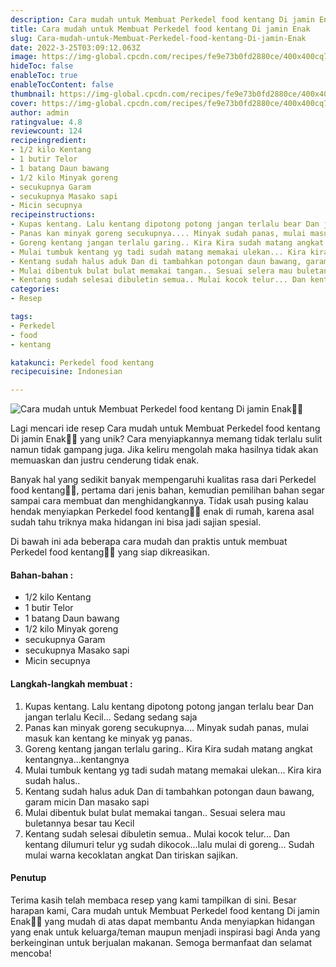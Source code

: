```yaml
---
description: Cara mudah untuk Membuat Perkedel food kentang Di jamin Enak"
title: Cara mudah untuk Membuat Perkedel food kentang Di jamin Enak
slug: Cara-mudah-untuk-Membuat-Perkedel-food-kentang-Di-jamin-Enak
date: 2022-3-25T03:09:12.063Z
image: https://img-global.cpcdn.com/recipes/fe9e73b0fd2880ce/400x400cq70/photo.jpg
hideToc: false
enableToc: true
enableTocContent: false
thumbnail: https://img-global.cpcdn.com/recipes/fe9e73b0fd2880ce/400x400cq70/photo.jpg
cover: https://img-global.cpcdn.com/recipes/fe9e73b0fd2880ce/400x400cq70/photo.jpg
author: admin
ratingvalue: 4.8
reviewcount: 124
recipeingredient:
- 1/2 kilo Kentang
- 1 butir Telor
- 1 batang Daun bawang
- 1/2 kilo Minyak goreng
- secukupnya Garam
- secukupnya Masako sapi
- Micin secupnya
recipeinstructions:
- Kupas kentang. Lalu kentang dipotong potong jangan terlalu bear Dan jangan terlalu Kecil... Sedang sedang saja
- Panas kan minyak goreng secukupnya.... Minyak sudah panas, mulai masuk kan kentang ke minyak yg panas.
- Goreng kentang jangan terlalu garing.. Kira Kira sudah matang angkat kentangnya...kentangnya
- Mulai tumbuk kentang yg tadi sudah matang memakai ulekan... Kira kira sudah halus..
- Kentang sudah halus aduk Dan di tambahkan potongan daun bawang, garam micin Dan masako sapi
- Mulai dibentuk bulat bulat memakai tangan.. Sesuai selera mau buletannya besar tau Kecil
- Kentang sudah selesai dibuletin semua.. Mulai kocok telur... Dan kentang dilumuri telur yg sudah dikocok...lalu mulai di goreng... Sudah mulai warna kecoklatan angkat Dan tiriskan sajikan.
categories:
- Resep

tags:
- Perkedel
- food
- kentang

katakunci: Perkedel food kentang
recipecuisine: Indonesian

---
```


![Cara mudah untuk Membuat Perkedel food kentang Di jamin Enak👩‍🍳](https://img-global.cpcdn.com/recipes/fe9e73b0fd2880ce/400x400cq70/photo.jpg)

Lagi mencari ide resep Cara mudah untuk Membuat Perkedel food kentang Di jamin Enak👩‍🍳 yang unik? Cara menyiapkannya memang tidak terlalu sulit namun tidak gampang juga. Jika keliru mengolah maka hasilnya tidak akan memuaskan dan justru cenderung tidak enak.

Banyak hal yang sedikit banyak mempengaruhi kualitas rasa dari Perkedel food kentang👩‍🍳, pertama dari jenis bahan, kemudian pemilihan bahan segar sampai cara membuat dan menghidangkannya. Tidak usah pusing kalau hendak menyiapkan Perkedel food kentang👩‍🍳 enak di rumah, karena asal sudah tahu triknya maka hidangan ini bisa jadi sajian spesial.

Di bawah ini ada beberapa cara mudah dan praktis untuk membuat Perkedel food kentang👩‍🍳 yang siap dikreasikan.

<!--inarticleads1-->

#### Bahan-bahan :

- 1/2 kilo Kentang
- 1 butir Telor
- 1 batang Daun bawang
- 1/2 kilo Minyak goreng
- secukupnya Garam
- secukupnya Masako sapi
- Micin secupnya

<!--inarticleads2-->

#### Langkah-langkah membuat :

1. Kupas kentang. Lalu kentang dipotong potong jangan terlalu bear Dan jangan terlalu Kecil... Sedang sedang saja
1. Panas kan minyak goreng secukupnya.... Minyak sudah panas, mulai masuk kan kentang ke minyak yg panas.
1. Goreng kentang jangan terlalu garing.. Kira Kira sudah matang angkat kentangnya...kentangnya
1. Mulai tumbuk kentang yg tadi sudah matang memakai ulekan... Kira kira sudah halus..
1. Kentang sudah halus aduk Dan di tambahkan potongan daun bawang, garam micin Dan masako sapi
1. Mulai dibentuk bulat bulat memakai tangan.. Sesuai selera mau buletannya besar tau Kecil
1. Kentang sudah selesai dibuletin semua.. Mulai kocok telur... Dan kentang dilumuri telur yg sudah dikocok...lalu mulai di goreng... Sudah mulai warna kecoklatan angkat Dan tiriskan sajikan.

#### Penutup

Terima kasih telah membaca resep yang kami tampilkan di sini. Besar harapan kami, Cara mudah untuk Membuat Perkedel food kentang Di jamin Enak👩‍🍳 yang mudah di atas dapat membantu Anda menyiapkan hidangan yang enak untuk keluarga/teman maupun menjadi inspirasi bagi Anda yang berkeinginan untuk berjualan makanan. Semoga bermanfaat dan selamat mencoba!